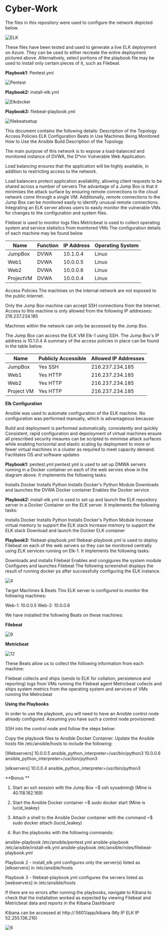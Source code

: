 # Cyber-Work
The files in this repository were used to configure the network depicted below.

![ELK](https://user-images.githubusercontent.com/90853797/133646496-0f77e213-6b15-4a68-9451-4716da831fe9.png)

These files have been tested and used to generate a live ELK deployment on Azure. They can be used to either recreate the entire deployment pictured above. Alternatively, select portions of the playbook file may be used to install only certain pieces of it, such as Filebeat.

**Playbook1:** Pentest.yml

![Pentest](https://user-images.githubusercontent.com/90853797/133649083-5d48c6b9-b47a-4e24-ac20-3d6b1fae4498.PNG)

**Playbook2:** install-elk.yml

![Elkdocker](https://user-images.githubusercontent.com/90853797/133649673-f1b6918a-f05b-42f5-a421-f0bc18c37efc.PNG)

**Playbook3:** filebeat-playbook.yml

![filebeatsetup](https://user-images.githubusercontent.com/90853797/133649920-217689c6-fc3b-4868-8265-75e14b7547a1.PNG)

This document contains the following details:
Description of the Topology
Access Policies
ELK Configuration
Beats in Use
Machines Being Monitored
How to Use the Ansible Build
Description of the Topology

The main purpose of this network is to expose a load-balanced and monitored instance of DVWA, the D*mn Vulnerable Web Application.

Load balancing ensures that the application will be highly available, in addition to restricting access to the network.

Load balancers protect application availability, allowing client requests to be shared across a number of servers
The advantage of a Jump Box is that it minimises the attack surface by ensuring remote connections to the cloud network come through a single VM. Additionally, remote connections to the Jump Box can be monitored easily to identify unusual remote connections.
Integrating an ELK server allows users to easily monitor the vulnerable VMs for changes to the configuration and system files.

Filebeat is used to monitor logs files
Metricbeat is used to collect operating system and service statistics from monitored VMs
The configuration details of each machine may be found below

| Name      | Function | IP Address | Operating System |
|-----------|----------|------------|------------------|
| JumpBox   | DVWA     | 10.1.0.4   | Linux            |
| Web1      | DVWA     | 10.0.0.5   | Linux            |
| Web2      | DVWA     | 10.0.0.6   | Linux            |
| ProjectVM | DVWA     | 10.0.0.4   | Linux            |

Access Policies
The machines on the internal network are not exposed to the public Internet.

Only the Jump Box machine can accept SSH connections from the Internet. Access to this machine is only allowed from the following IP addresses:
216.237.234.185

Machines within the network can only be accessed by the Jump Box.

The Jump Box can access the ELK VM Elk-1 using SSH. The Jump Box's IP address is 10.1.0.4
A summary of the access policies in place can be found in the table below.

| Name       | Publicly Accessible | Allowed IP Addresses |
|------------|---------------------|----------------------|
| JumpBox    | Yes SSH             | 216.237.234.185      |
| Web1       | Yes HTTP            | 216.237.234.185      |
| Web2       | Yes HTTP            | 216.237.234.185      |
| Project VM | Yes HTTP            | 216.237.234.185      |

**Elk Configuration**

Ansible was used to automate configuration of the ELK machine. No configuration was performed manually, which is advantageous because:

Build and deployment is performed automatically, consistently and quickly
Consistent, rapid configuration and depoloyment of virtual machines ensure all prescribed security meaures can be scripted to minimise attack surfaces while enabling horizontal and elastic scaling by deployment to more or fewer virtual machines in a cluster as required to meet capacity demand.
Facilitates OS and software updates

**Playbook1:** pentest.yml
pentest.yml is used to set up DMWA servers running in a Docker container on each of the web servies show in the diagram above. It implements the following tasks:

Installs Docker
Installs Python
Installs Docker's Python Module
Downloads and launches the DVWA Docker container
Enables the Docker service

**Playbook2:** install-elk.yml is used to set up and launch the ELK repository server in a Docker Container on the ELK server. It implements the following tasks:

Installs Docker
Installs Python
Installs Docker's Python Module
Increase virtual memory to support the ELK stack
Increase memory to support the ELK stack
Download and launch the Docker ELK container

**Playbook3:** filebeat-playbook.yml
filebeat-playbook.yml is used to deploy Filebeat on each of the web servers so they can be monitored centrally using ELK services running on Elk-1. It implements the following tasks:

Downloads and installs Filebeat
Enables and congigures the system module
Configures and launches Filebeat
The following screenshot displays the result of running docker ps after successfully configuring the ELK instance.

![4](https://user-images.githubusercontent.com/90853797/133653218-41670182-e24c-4dd3-a583-9882c556be29.PNG)

Target Machines & Beats
This ELK server is configured to monitor the following machines:

Web-1: 10.0.0.5
Web-2: 10.0.0.6

We have installed the following Beats on these machines:

**Filebeat**

![9](https://user-images.githubusercontent.com/90853797/133655205-bc387917-fd0d-418d-ba1b-527faf572ed6.PNG)


**Metricbeat**

![12](https://user-images.githubusercontent.com/90853797/133655271-43f59d02-b63f-4415-9860-b06ac5ef4ddd.PNG)


These Beats allow us to collect the following information from each machine:

Filebeat collects and ships (sends to ELK for collation, persistence and reporting) logs from VMs running the Filebeat agent
Metricbeat collects and ships system metrics from the operating system and services of VMs running the Metricbeat

**Using the Playbooks**

In order to use the playbook, you will need to have an Ansible control node already configured. Assuming you have such a control node provisioned:

SSH into the control node and follow the steps below:

Copy the playbook files to Ansible Docker Container.
Update the Ansible hosts file /etc/ansible/hosts to include the following:

[Webservers]
10.0.0.5 ansible_python_interpreter=/usr/bin/python3
10.0.0.6 ansible_python_interpreter=/usr/bin/python3

[elkservers]
10.0.0.4 ansible_python_interpreter=/usr/bin/python3

**Bonus
**
1. Start an ssh session with the Jump Box ~$ ssh sysadmin@<Jump Box Public IP> (Mine is 40.118.162.169)

2. Start the Ansible Docker container ~$ sudo docker start <Ansible Container> (Mine is lucid_leakey)

3. Attach a shell to the Ansible Docker container with the command ~$ sudo docker attach <Ansible Container Name> (lucid_leakey)

4. Run the playbooks with the following commands:

ansible-playbook /etc/ansible/pentest.yml
ansible-playbook /etc/ansible/install-elk.yml
ansible-playbook /etc/ansible/roles/filebeat-playbook.yml

Playbook 2 - install_elk.yml configures only the server(s) listed as [elkservers] in /etc/ansible/hosts

Playbook 3 - filebeat-playbook.yml configures the servers listed as [webservers] in /etc/ansible/hosts

If there are no errors after running the playbooks, navigate to Kibana to check that the installation worked as expected by viewing Filebeat and Metricbeat data and reports in the Kibana Dashboard

Kibana can be accessed at http://<elk-server-ip>:5601/app/kibana (My IP ELK IP 52.255.136.216)
  
![6](https://user-images.githubusercontent.com/90853797/133655304-088c9bfc-9c25-4ce2-959f-ad626721b4c6.PNG)

